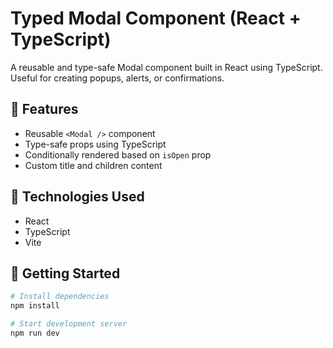 # Typed Modal Component (React + TypeScript)

A reusable and type-safe Modal component built in React using TypeScript. Useful for creating popups, alerts, or confirmations.

## 📌 Features

- Reusable `<Modal />` component
- Type-safe props using TypeScript
- Conditionally rendered based on `isOpen` prop
- Custom title and children content

## 🧠 Technologies Used

- React
- TypeScript
- Vite


## 🚀 Getting Started

```bash
# Install dependencies
npm install

# Start development server
npm run dev

